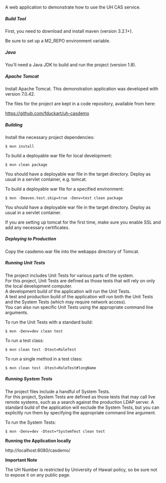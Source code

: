A web application to demonstrate how to use the UH CAS service. 

##### Build Tool
First, you need to download and install maven (version 3.2.1+). 

Be sure to set up a M2_REPO environment variable.

##### Java 
You'll need a Java JDK to build and run the project (version 1.8).

##### Apache Tomcat
Install Apache Tomcat. 
This demonstration application was developed with version 7.0.42.

The files for the project are kept in a code repository, 
available from here:

https://github.com/fduckart/uh-casdemo

##### Building
Install the necessary project dependencies:

    $ mvn install

To build a deployable war file for local development:

    $ mvn clean package

You should have a deployable war file in the target directory. 
Deploy as usual in a servlet container, e.g. tomcat.

To build a deployable war file for a specified environment:

    $ mvn -Dmaven.test.skip=true -Denv=test clean package

You should have a deployable war file in the target directory. 
Deploy as usual in a servlet container.

If you are setting up tomcat for the first time, 
make sure you enable SSL and add any necessary certificates.

##### Deploying to Production
Copy the casdemo.war file into the webapps directory of Tomcat. 

##### Running Unit Tests
The project includes Unit Tests for various parts of the system.  
For this project, Unit Tests are defined as those tests that will 
rely on only the local development computer.  
A development build of the application will run the Unit Tests.  
A test and production build of the application will run both the 
Unit Tests and the System Tests (which may require network access).  
You can also run specific Unit Tests using the appropriate command 
line arguments.

To run the Unit Tests with a standard build:

    $ mvn -Denv=dev clean test

To run a test class:

    $ mvn clean test -Dtest=RoleTest

To run a single method in a test class:

    $ mvn clean test -Dtest=RoleTest#longName

##### Running System Tests
The project files include a handful of System Tests.  
For this project, System Tests are defined as those tests that may 
call live remote systems, such as a search against the production 
LDAP server. A standard build of the application will exclude the 
System Tests, but you can explicitly run them by specifying the 
appropriate command line argument.

To run the System Tests:

    $ mvn -Denv=dev -Dtest=*SystemTest clean test

**Running the Application locally**

http://localhost:8080/casdemo/

**Important Note**

The UH Number is restricted by University of Hawaii policy, so be sure not to expose it on any public page.
